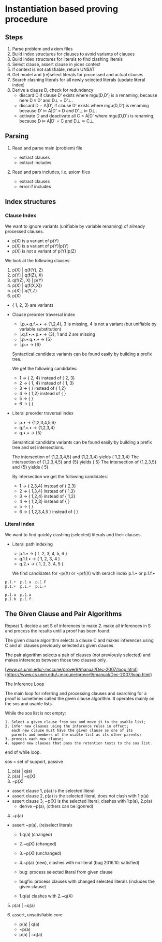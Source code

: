 # Instantiation based proving procedure

## Steps

1. Parse problem and axiom files
2. Build index structures for clauses to avoid variants of clauses
3. Build index structures for literals to find clashing literals
4. Select clause, assert clause in yices context
5. If context is not satisfiable, return UNSAT
6. Get model and (re)select literals for processed and actual clauses
7. Search clashing literals for all newly selected literals (update literal index)
8. Derive a clause D, check for redundancy
    - discard D if clause D' exists where mgu(D,D') is a renaming,
      because here D ≡ D' and D⊥ = D'⊥.
    - discard D = A|D', if clause D' exists where mgu(D,D') is renaming
      because D' ⊨ A|D' = D and D'⊥ ⊨ D⊥.
    - activate D and deactivate all C = A|D' where mgu(D,D') is renaming,
      because D ⊨ A|D' = C and D⊥ ⊨ C⊥.

## Parsing

1. Read and parse main (problem) file
    - extract clauses
    - extract includes

2. Read and pars includes, i.e. axiom files
    - extract clauses
    - error if includes

## Index structures

### Clause Index

We want to ignore variants (unifiable by variable renaming) of allready processed clauses.

- p(X) is a variant of p(Y)
- p(X) is a variant of p(Y)|p(Y)
- p(X) is not a variant of p(Y)|p(Z)

We look at the following clauses:

1. p(X) | q(f(Y), Z)
2. p(Y) | q(f(Z), X)
3. q(f(Z), X) | p(Y)
4. p(X) | q(f(X,X))
5. p(X) | q(Y,Z)
6. p(X)

- { 1, 2, 3} are variants

- Clause preorder traversal index
    - |.p.•.q.f.•.• -> {1,2,4}, 3 is missing, 4 is not a variant (but unifiable by variable substitution)
    - |.q.f.•.•.p.• -> {3}, 1 and 2 are missing
    - |.p.•.q.•.• -> {5}
    - |.p.• -> {6}

    Syntactical candidate variants can be found easily by building a prefix tree.

    We get the following candidates:
    - 1 -> { 2, 4} instead of { 2, 3}
    - 2 -> { 1, 4} instead of { 1, 3}
    - 3 -> { } instead of { 1,2}
    - 4 -> { 1,2} instead of { }
    - 5 -> { }
    - 6 -> { }

- Literal preorder traversal index
    - p.• -> {1,2,3,4,5,6}
    - q.f.•.• -> {1,2,3,4}
    - q.•.• -> {5}

    Semantical candidate variants can be found easily by building a prefix tree and set intersections.

    The intersection of {1,2,3,4,5} and {1,2,3,4} yields { 1,2,3,4}
    The intersection of {1,2,3,4,5} and {5} yields { 5}
    The intersection of {1,2,3,5} and {5} yields { 5}

    By intersection we get the following candidates:

    - 1 -> { 2,3,4} instead of { 2,3}
    - 2 -> { 1,3,4} instead of { 1,3}
    - 3 -> { 1,2,4} instead of { 1,2}
    - 4 -> { 1,2,3} instead of { }
    - 5 -> { }
    - 6 -> { 1,2,3,4,5 } instead of { }


### Literal index

We want to find quickly clashing (selected) literals and their clauses.

- Literal path indexing

    - p.1.• -> { 1, 2, 3, 4, 5, 6 }
    - q.1.f.• -> { 1, 2, 3, 4 }
    - q.2.• -> { 1, 2, 3, 4, 5 }

    We find candidates for ~p(X) or ~p(f(X) with serach index p.1.• or p.1.f.•

```
p.1.•  p.1.a  p.1.F
p.1.•  p.1.•  p.1.•

p.1.a  p.1.a
p.1.b  p.1.f.
```

## The Given Clause and Pair Algorithms

Repeat
    1. decide a set S of inferences to make
    2. make all inferences in S and process the results
until a proof has been found.

The given clause algorithm selects a clause C and makes inferences using C and all clauses
previously selected as given clauses.

The pair algorithm selects a pair of clauses (not previously selected) and makes inferences
between those two clauses only.


[www.cs.unm.edu/~mccune/prover9/manual/Dec-2007/loop.html](https://www.cs.unm.edu/~mccune/prover9/manual/Dec-2007/loop.html)

The Inference Loop

The main loop for inferring and processing clauses and searching for a proof is sometimes called the given clause algorithm.
It operates mainly on the sos and usable lists.

While the sos list is not empty:

    1. Select a given clause from sos and move it to the usable list;
    2. Infer new clauses using the inference rules in effect;
       each new clause must have the given clause as one of its
       parents and members of the usable list as its other parents;
    3. process each new clause;
    4. append new clauses that pass the retention tests to the sos list.

end of while loop.

sos = set of support, passive




1. p(a) | q(a)
2. p(a) | ~q(X)
3. ~p(X)


- assert clause 1, p(a) is the selected literal
- assert clause 2, p(a) is the selected literal, does not clash with 1:p(a)
- assert clause 3, ~p(X) is the selected literal, clashes with 1:p(a), 2.p(a)
    - derive ~p(a), (others can be igonred)

4. ~p(a)

- assert ~p(a), (re)select literals
    - 1.q(a)   (changed)
    - 2.~q(X)  (changed)
    - 3.~p(X)  (unchanged)
    - 4.~p(a)  (new), clashes with no literal (bug 2016.10: satisfied)

    - bug: process selected literal from given clause
    - bugfix: process clauses with changed selected literals (includes the given clause)
    - 1.q(a) clashes with 2.~q(X)

5. p(a) | ~q(a)

6. assert, unsatisfiable core
    - p(a) | q(a)
    - ~p(a)
    - p(a) | ~q(a)








